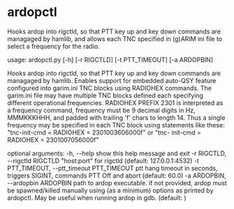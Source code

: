 # ardopctl
Hooks ardop into rigctld, so that PTT key up and key down commands  are managaged by hamlib, and allows each TNC specified in (g)ARIM ini file to select a frequency for the radio.

usage: ardopctl.py [-h] [-r RIGCTLD] [-t PTT_TIMEOUT] [-a ARDOPBIN]

Hooks ardop into rigctld, so that PTT key up and key down commands are
managaged by hamlib. Enables support for embedded auto-QSY feature configured
into garim.ini TNC blocks using RADIOHEX commands. The garim.ini file may have
multiple TNC blocks defined each specifying different operational frequencies.
RADIOHEX PREFIX 2301 is interpreted as a frequency command, frequency must be
9 decimal digits in Hz, MMMKKKHHH, and padded with trailing 'f' chars to
length 14. Thus a single frequency may be specified in each TNC block using
statements like these: "tnc-init-cmd = RADIOHEX = 2301003606000f" or "tnc-
init-cmd = RADIOHEX = 2301007056000f"

optional arguments:
  -h, --help            show this help message and exit
  -r RIGCTLD, --rigctld RIGCTLD
                        "host:port" for rigctld (default: 127.0.0.1:4532)
  -t PTT_TIMEOUT, --ptt_timeout PTT_TIMEOUT
                        ptt hang timeout in seconds, triggers SIGINT, commands
                        PTT Off and abort (default: 60.0)
  -a ARDOPBIN, --ardopbin ARDOPBIN
                        path to ardop executable. if not provided, ardop must
                        be spawned/killed manually using (as a minimum)
                        options as printed by ardopctl. May be useful when
                        running ardop in gdb. (default: )

